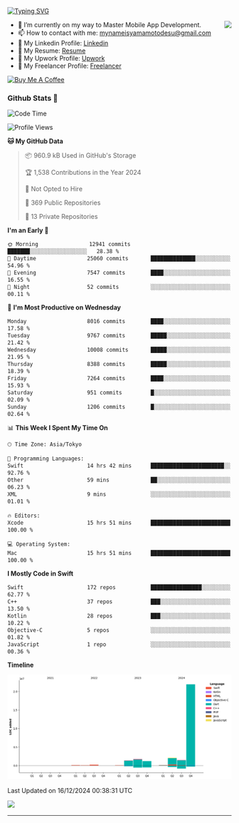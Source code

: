 
[![Typing SVG](https://readme-typing-svg.demolab.com/?lines=Thank+You+For+Visiting!!;You+Are+Welcome✨;I+am+Kyo+Yamamoto;Mobile+Developer)](https://git.io/typing-svg)
<p>
<img align="right" src="https://media.giphy.com/media/26ufdb3cYKwbRtYVW/giphy.gif" style="max-width:100%;" height="150px">

- 🌱 I’m currently on my way to Master Mobile App Development.
- 📫 How to contact with me: mynameisyamamotodesu@gmail.com
- 🔗 My Linkedin Profile: [Linkedin](https://www.linkedin.com/in/kyo-yamamoto-a2ab50239)
- 🔗 My Resume: [Resume](https://www.kickresume.com/cv/rNok4e/)
- 🔗 My Upwork Profile: [Upwork](https://www.upwork.com/freelancers/~01aa9115102bb4af25)
- 🔗 My Freelancer Profile: [Freelancer](https://www.freelancer.com/u/yamamotodesu)

<a href="https://www.buymeacoffee.com/kyoyamamoto" target="_blank"><img src="https://cdn.buymeacoffee.com/buttons/default-orange.png" alt="Buy Me A Coffee" height="41" width="174"></a>

### Github Stats 🥇 
<!--START_SECTION:waka-->
![Code Time](http://img.shields.io/badge/Code%20Time-939%20hrs%2044%20mins-blue)

![Profile Views](http://img.shields.io/badge/Profile%20Views-0-blue)

**🐱 My GitHub Data** 

> 📦 960.9 kB Used in GitHub's Storage 
 > 
> 🏆 1,538 Contributions in the Year 2024
 > 
> 🚫 Not Opted to Hire
 > 
> 📜 369 Public Repositories 
 > 
> 🔑 13 Private Repositories 
 > 
**I'm an Early 🐤** 

```text
🌞 Morning                12941 commits       ███████░░░░░░░░░░░░░░░░░░   28.38 % 
🌆 Daytime                25060 commits       ██████████████░░░░░░░░░░░   54.96 % 
🌃 Evening                7547 commits        ████░░░░░░░░░░░░░░░░░░░░░   16.55 % 
🌙 Night                  52 commits          ░░░░░░░░░░░░░░░░░░░░░░░░░   00.11 % 
```
📅 **I'm Most Productive on Wednesday** 

```text
Monday                   8016 commits        ████░░░░░░░░░░░░░░░░░░░░░   17.58 % 
Tuesday                  9767 commits        █████░░░░░░░░░░░░░░░░░░░░   21.42 % 
Wednesday                10008 commits       █████░░░░░░░░░░░░░░░░░░░░   21.95 % 
Thursday                 8388 commits        █████░░░░░░░░░░░░░░░░░░░░   18.39 % 
Friday                   7264 commits        ████░░░░░░░░░░░░░░░░░░░░░   15.93 % 
Saturday                 951 commits         █░░░░░░░░░░░░░░░░░░░░░░░░   02.09 % 
Sunday                   1206 commits        █░░░░░░░░░░░░░░░░░░░░░░░░   02.64 % 
```


📊 **This Week I Spent My Time On** 

```text
🕑︎ Time Zone: Asia/Tokyo

💬 Programming Languages: 
Swift                    14 hrs 42 mins      ███████████████████████░░   92.76 % 
Other                    59 mins             ██░░░░░░░░░░░░░░░░░░░░░░░   06.23 % 
XML                      9 mins              ░░░░░░░░░░░░░░░░░░░░░░░░░   01.01 % 

🔥 Editors: 
Xcode                    15 hrs 51 mins      █████████████████████████   100.00 % 

💻 Operating System: 
Mac                      15 hrs 51 mins      █████████████████████████   100.00 % 
```

**I Mostly Code in Swift** 

```text
Swift                    172 repos           ████████████████░░░░░░░░░   62.77 % 
C++                      37 repos            ███░░░░░░░░░░░░░░░░░░░░░░   13.50 % 
Kotlin                   28 repos            ███░░░░░░░░░░░░░░░░░░░░░░   10.22 % 
Objective-C              5 repos             ░░░░░░░░░░░░░░░░░░░░░░░░░   01.82 % 
JavaScript               1 repo              ░░░░░░░░░░░░░░░░░░░░░░░░░   00.36 % 
```



**Timeline**

![Lines of Code chart](https://raw.githubusercontent.com/YamamotoDesu/YamamotoDesu/main/assets/bar_graph.png)


 Last Updated on 16/12/2024 00:38:31 UTC
<!--END_SECTION:waka-->

![](https://github-profile-summary-cards.vercel.app/api/cards/profile-details?username=YamamotoDesu&theme=vue)

----
